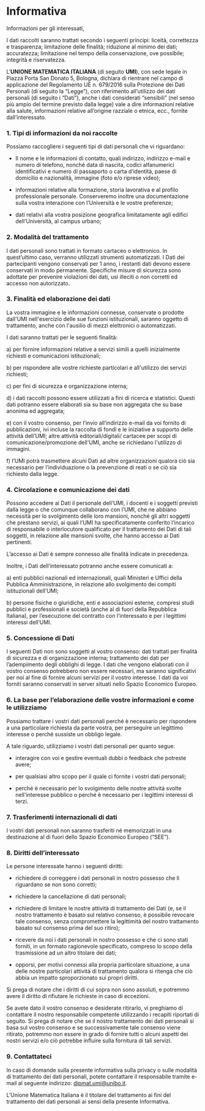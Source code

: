 # Informativa

Informazioni per gli interessati,

I dati raccolti saranno trattati secondo i seguenti principi: liceità,
correttezza e trasparenza; limitazione delle finalità; riduzione al
minimo dei dati; accuratezza; limitazione nel tempo della
conservazione, ove possibile; integrità e riservatezza.

L'**UNIONE MATEMATICA ITALIANA** (di seguito **UMI**), con sede legale in
Piazza Porta San Donato 5, Bologna, dichiara di rientrare nel campo di
applicazione del Regolamento UE n. 679/2016 sulla Protezione dei Dati
Personali (di seguito la “Legge”), con riferimento all’utilizzo dei
dati personali (di seguito i “Dati”), anche i dati considerati
“sensibili” (nel senso più ampio del termine previsto dalla legge)
vale a dire informazioni relative alla salute, informazioni relative
all’origine razziale o etnica, ecc., fornite dall’interessato.



### 1. Tipi di informazioni da noi raccolte

Possiamo raccogliere i seguenti tipi di dati personali che vi riguardano:

- Il nome e le informazioni di contatto, quali indirizzo,
indirizzo e-mail e numero di telefono, nonché data di nascita, codici
alfanumerici identificativi e numero di passaporto o carta d’identità,
paese di domicilio e nazionalità, immagine (foto e/o riprese video);

- informazioni relative alla formazione, storia lavorativa e
al profilo professionale personale. Conserveremo inoltre una
documentazione sulla vostra interazione con l’Università e le vostre
preferenze;

- dati relativi alla vostra posizione geografica limitatamente
agli edifici dell’Università, al campus urbano;



### 2. Modalità del trattamento

I dati personali sono trattati in formato cartaceo o elettronico. In
quest’ultimo caso, verranno utilizzati strumenti automatizzati. I Dati
dei partecipanti vengono conservati per 1 anno, i restanti dati devono
essere conservati in modo permanente. Specifiche misure di sicurezza
sono adottate per prevenire violazioni dei dati, usi illeciti o non
corretti ed accesso non autorizzato.



### 3. Finalità ed elaborazione dei dati

La vostra immagine e le informazioni connesse, conservate o prodotte
dall'UMI nell'esercizio delle sue funzioni istituzionali, saranno
oggetto di trattamento, anche con l'ausilio di mezzi elettronici o
automatizzati.

I dati saranno trattati per le seguenti finalità:

   a) per fornire informazioni relative a servizi simili a quelli
inizialmente richiesti e comunicazioni istituzionali;

   b) per rispondere alle vostre richieste particolari e all'utilizzo
dei servizi richiesti;

   c) per fini di sicurezza e organizzazione interna;

   d) i dati raccolti possono essere utilizzati a fini di ricerca e
statistici. Questi dati potranno essere elaborati sia su base non
aggregata che su base anonima ed aggregata;

   e) con il vostro consenso, per l’invio all’indirizzo e-mail da voi
fornito di pubblicazioni, ivi incluse la raccolta di fondi e le
iniziative a supporto delle attività dell’UMI; altre attività
editoriali/digitali/ cartacee per scopi di comunicazione/promozione
dell'UMI, anche se richiedano l'utilizzo di immagini.

   f) l’UMI potrà trasmettere alcuni Dati ad altre organizzazioni
qualora ciò sia necessario per l’individuazione o la prevenzione di
reati o se ciò sia richiesto dalla legge.



### 4. Circolazione e comunicazione dei dati

Possono accedere ai Dati il personale dell’UMI, i docenti e i soggetti
previsti dalla legge o che comunque collaborano con l’UMI, che ne
abbiano necessità per lo svolgimento delle loro mansioni, nonché gli
altri soggetti che prestano servizi, ai quali l’UMI ha
specificatamente conferito l’incarico di responsabile o interlocutore
qualificato per il trattamento dei Dati di tali soggetti, in relazione
alle mansioni svolte, che hanno accesso ai Dati pertinenti.

L’accesso ai Dati è sempre connesso alle finalità indicate in precedenza.

Inoltre, i Dati dell’interessato potranno anche essere comunicati a:

   a) enti pubblici nazionali ed internazionali, quali Ministeri e
Uffici della Pubblica Amministrazione, in relazione allo svolgimento
dei compiti istituzionali dell’UMI;

   b) persone fisiche o giuridiche, enti e associazioni esterne,
compresi studi pubblici e professionali e società (anche al di fuori
della Repubblica Italiana), per l’esecuzione del contratto con
l’interessato e per i legittimi interessi dell’UMI.



### 5. Concessione di Dati

I seguenti Dati non sono soggetti al vostro consenso: dati trattati
per finalità di sicurezza e di organizzazione interna; trattamento dei
dati per l’adempimento degli obblighi di legge. I dati che vengono
elaborati con il vostro consenso potrebbero non essere necessari, ma
saranno significativi per noi al fine di fornire alcuni servizi per il
vostro interesse. I dati da voi forniti saranno conservati in server
situati nello Spazio Economico Europeo.



### 6. La base per l’elaborazione delle vostre informazioni e come le utilizziamo

Possiamo trattare i vostri dati personali perché è necessario per
rispondere a una particolare richiesta da parte vostra, per perseguire
un legittimo interesse o perché sussiste un obbligo legale.

A tale riguardo, utilizziamo i vostri dati personali per quanto segue:

- interagire con voi e gestire eventuali dubbi o feedback che
potreste avere;

- per qualsiasi altro scopo per il quale ci fornite i vostri
dati personali;

- perché è necessario per lo svolgimento delle nostre attività
svolte nell'interesse pubblico o perché è necessario per i legittimi
interessi di terzi.



### 7. Trasferimenti internazionali di dati

I vostri dati personali non saranno trasferiti né memorizzati in una
destinazione al di fuori dello Spazio Economico Europeo (“SEE”).



### 8. Diritti dell’interessato

Le persone interessate hanno i seguenti diritti:

- richiedere di correggere i dati personali in nostro possesso
che li riguardano se non sono corretti;

- richiedere la cancellazione di dati personali;

- richiedere di limitare le nostre attività di trattamento dei
Dati (e, se il nostro trattamento è basato sul relativo consenso, è
possibile revocare tale consenso, senza compromettere la legittimità
del nostro trattamento basato sul consenso prima del suo ritiro);

- ricevere da noi i dati personali in nostro possesso e che ci
sono stati forniti, in un formato ragionevole specificato, compreso lo
scopo della trasmissione ad un altro titolare dei dati;

- opporsi, per motivi connessi alla propria particolare
situazione, a una delle nostre particolari attività di trattamento
qualora si ritenga che ciò abbia un impatto sproporzionato sui propri
diritti.

Si prega di notare che i diritti di cui sopra non sono assoluti, e
potremmo avere il diritto di rifiutare le richieste in caso di
eccezioni.

Se avete dato il vostro consenso e desiderate ritirarlo, vi preghiamo
di contattare il nostro responsabile competente utilizzando i recapiti
riportati di seguito. Si prega di notare che se il nostro trattamento
dei dati personali si basa sul vostro consenso e se successivamente
tale consenso viene ritirato, potremmo non essere in grado di fornire
tutti o alcuni aspetti dei nostri servizi e/o ciò potrebbe influire
sulla fornitura di tali servizi.



### 9. Contattateci

In caso di domande sulla presente informativa sulla privacy o sulle
modalità di trattamento dei dati personali, potete contattare il
responsabile tramite e-mail al seguente indirizzo:
dipmat.umi@unibo.it.

L'Unione Matematica Italiana è il titolare del trattamento ai fini del
trattamento dei dati personali ai sensi della presente Informativa.
